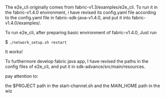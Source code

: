 The e2e_cli originally comes from fabric-v1.3/examples/e2e_cli.
To run it in the fabric-v1.4.0 environment, i have revised its 
config.yaml file according to the config.yaml file in fabric-sdk-java-v1.4.0, 
and put it into fabric-v1.4.0/examples/. 

To run e2e_cli, after preparing basic environment of fabric-v1.4.0, Just run 

$ `./network_setup.sh restart` 

It works!

To furthermore develop fabric java app, I have revised the paths in the config files of e2e_cli,
and put it in sdk-advance/src/main/resources.

pay attention to:
 
the $PROJECT path in the start-channel.sh and the MAIN_HOME path in the wiz


